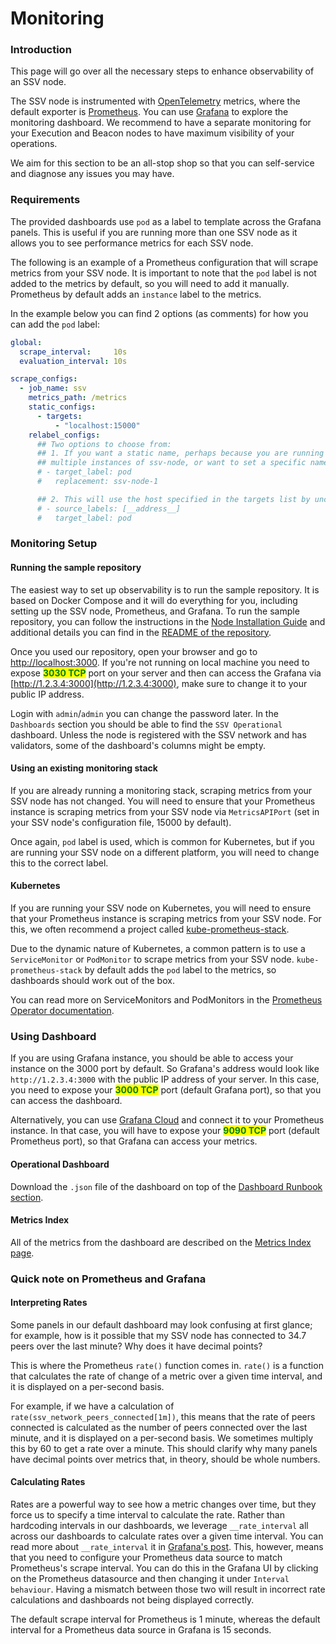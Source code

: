 # Monitoring

### Introduction <a href="#introduction" id="introduction"></a>

This page will go over all the necessary steps to enhance observability of an SSV node.&#x20;

The SSV node is instrumented with [OpenTelemetry](https://opentelemetry.io/) metrics, where the default exporter is [Prometheus](https://prometheus.io/). You can use [Grafana](https://grafana.com/docs/) to explore the monitoring dashboard. We recommend to have a separate monitoring for your Execution and Beacon nodes to have maximum visibility of your operations.

We aim for this section to be an all-stop shop so that you can self-service and diagnose any issues you may have.&#x20;

### Requirements <a href="#set-up-and-requirements" id="set-up-and-requirements"></a>

The provided dashboards use `pod` as a label to template across the Grafana panels. This is useful if you are running more than one SSV node as it allows you to see performance metrics for each SSV node.

The following is an example of a Prometheus configuration that will scrape metrics from your SSV node. It is important to note that the `pod` label is not added to the metrics by default, so you will need to add it manually. Prometheus by default adds an `instance` label to the metrics.&#x20;

In the example below you can find 2 options (as comments) for how you can add the `pod` label:

```yaml
global:
  scrape_interval:     10s
  evaluation_interval: 10s

scrape_configs:
  - job_name: ssv
    metrics_path: /metrics
    static_configs:
      - targets:
          - "localhost:15000"
    relabel_configs:
      ## Two options to choose from:
      ## 1. If you want a static name, perhaps because you are running 
      ## multiple instances of ssv-node, or want to set a specific name, uncomment these:
      # - target_label: pod
      #   replacement: ssv-node-1

      ## 2. This will use the host specified in the targets list by uncommenting the following lines
      # - source_labels: [__address__]
      #   target_label: pod
```

### **Monitoring Setup**

#### **Running the sample repository**&#x20;

The easiest way to set up observability is to run the sample repository. It is based on Docker Compose and it will do everything for you, including setting up the SSV node, Prometheus, and Grafana. To run the sample repository, you can follow the instructions in the [Node Installation Guide](../installation.md) and additional details you can find in the [README of the repository](https://github.com/ssvlabs/ssv-stack/blob/main/README.md).

Once you used our repository, open your browser and go to [http://localhost:3000](http://localhost:3000/). If you're not running on local machine you need to expose <mark style="color:green;">**3030 TCP**</mark> port on your server and then can access the Grafana via [http://1.2.3.4:3000](http://1.2.3.4:3000), make sure to change it to your public IP address.

Login with `admin`/`admin` you can change the password later. In the `Dashboards` section you should be able to find the `SSV Operational` dashboard. Unless the node is registered with the SSV network and has validators, some of the dashboard's columns might be empty.

#### **Using an existing monitoring stack**

If you are already running a monitoring stack, scraping metrics from your SSV node has not changed. You will need to ensure that your Prometheus instance is scraping metrics from your SSV node via `MetricsAPIPort` (set in your SSV node's configuration file, 15000 by default).&#x20;

Once again, `pod` label is used, which is common for Kubernetes, but if you are running your SSV node on a different platform, you will need to change this to the correct label.&#x20;

#### **Kubernetes**

If you are running your SSV node on Kubernetes, you will need to ensure that your Prometheus instance is scraping metrics from your SSV node. For this, we often recommend a project called [kube-prometheus-stack](https://github.com/prometheus-community/helm-charts/tree/main/charts/kube-prometheus-stack).

Due to the dynamic nature of Kubernetes, a common pattern is to use a `ServiceMonitor` or `PodMonitor` to scrape metrics from your SSV node. `kube-prometheus-stack` by default adds the `pod` label to the metrics, so dashboards should work out of the box.

You can read more on ServiceMonitors and PodMonitors in the [Prometheus Operator documentation](https://github.com/prometheus-operator/prometheus-operator/blob/main/Documentation/api.md).

### Using Dashboard

If you are using Grafana instance, you should be able to access your instance on the 3000 port by default. So Grafana's address would look like `http://1.2.3.4:3000` with the public IP address of your server. In this case, you need to expose your <mark style="color:green;">**3000 TCP**</mark> port (default Grafana port), so that you can access the dashboard.

Alternatively, you can use [Grafana Cloud](https://grafana.com/products/cloud/) and connect it to your Prometheus instance. In that case, you will have to expose your <mark style="color:green;">**9090 TCP**</mark> port (default Prometheus port), so that Grafana can access your metrics.

#### Operational Dashboard

Download the `.json` file of the dashboard on top of the [Dashboard Runbook section](dashboard-runbook.md).&#x20;

#### Metrics Index

All of the metrics from the dashboard are described on the [Metrics Index page](metrics-index.md).

### Quick note on Prometheus and Grafana <a href="#a-quick-note-on-prometheus-with-grafana" id="a-quick-note-on-prometheus-with-grafana"></a>

#### **Interpreting Rates**

Some panels in our default dashboard may look confusing at first glance; for example, how is it possible that my SSV node has connected to 34.7 peers over the last minute? Why does it have decimal points?

This is where the Prometheus `rate()` function comes in. `rate()` is a function that calculates the rate of change of a metric over a given time interval, and it is displayed on a per-second basis.

For example, if we have a calculation of `rate(ssv_network_peers_connected[1m])`, this means that the rate of peers connected is calculated as the number of peers connected over the last minute, and it is displayed on a per-second basis. We sometimes multiply this by 60 to get a rate over a minute. This should clarify why many panels have decimal points over metrics that, in theory, should be whole numbers.

#### **Calculating Rates**

Rates are a powerful way to see how a metric changes over time, but they force us to specify a time interval to calculate the rate. Rather than hardcoding intervals in our dashboards, we leverage `__rate_interval` all across our dashboards to calculate rates over a given time interval. You can read more about `__rate_interval` it in [Grafana's post](https://grafana.com/blog/2020/09/28/new-in-grafana-7.2-__rate_interval-for-prometheus-rate-queries-that-just-work/). This, however, means that you need to configure your Prometheus data source to match Prometheus's scrape interval. You can do this in the Grafana UI by clicking on the Prometheus datasource and then changing it under `Interval behaviour`. Having a mismatch between those two will result in incorrect rate calculations and dashboards not being displayed correctly.

The default scrape interval for Prometheus is 1 minute, whereas the default interval for a Prometheus data source in Grafana is 15 seconds.
